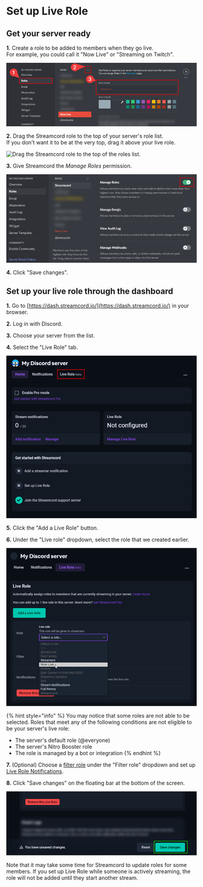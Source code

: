# Set up Live Role

## Get your server ready

**1.** Create a role to be added to members when they go live.\
For example, you could call it "Now Live" or "Streaming on Twitch".

![Create a new role in your server.](<../.gitbook/assets/image (47).png>)

**2.** Drag the Streamcord role to the top of your server's role list.\
If you don't want it to be at the very top, drag it above your live role.

![Drag the Streamcord role to the top of the roles list.](../.gitbook/assets/2021-03-07\_18-06-48.gif)

**3.** Give Streamcord the _Manage Roles_ permission.

![Under 'General Server Permissions', turn on 'Manage Roles'.](<../.gitbook/assets/image (53).png>)

**4.** Click "Save changes".

## Set up your live role through the dashboard

**1.** Go to [https://dash.streamcord.io/](https://dash.streamcord.io/) in your browser.

**2.** Log in with Discord.

**3.** Choose your server from the list.

**4.** Select the "Live Role" tab.

![](<../.gitbook/assets/image (38).png>)

**5.** Click the "Add a Live Role" button.

**6.** Under the "Live role" dropdown, select the role that we created earlier.

![](<../.gitbook/assets/image (25).png>)

{% hint style="info" %}
You may notice that some roles are not able to be selected. Roles that meet any of the following conditions are not eligible to be your server's live role:

* The server's default role (@everyone)
* The server's Nitro Booster role
* The role is managed by a bot or integration
{% endhint %}

**7.** (Optional) Choose a [filter role](intro.md#filter-roles) under the "Filter role" dropdown and set up [Live Role Notifications](live-role-notifications/).

**8.** Click "Save changes" on the floating bar at the bottom of the screen.

![](<../.gitbook/assets/image (42).png>)

Note that it may take some time for Streamcord to update roles for some members. If you set up Live Role while someone is actively streaming, the role will not be added until they start another stream.
